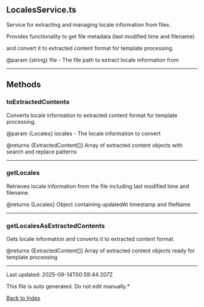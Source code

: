 ## LocalesService.ts





 Service for extracting and managing locale information from files.



 Provides functionality to get file metadata (last modified time and filename)

 and convert it to extracted content format for template processing.



 @param {string} file - The file path to extract locale information from

 



---



## Methods



### **toExtractedContents**

 Converts locale information to extracted content format for template processing.



 @param {Locales} locales - The locale information to convert

 @returns {ExtractedContent[]} Array of extracted content objects with search and replace patterns

 



---



### **getLocales**

 Retrieves locale information from the file including last modified time and filename.



 @returns {Locales} Object containing updatedAt timestamp and fileName

 



---



### **getLocalesAsExtractedContents**

 Gets locale information and converts it to extracted content format.



 @returns {ExtractedContent[]} Array of extracted content objects ready for template processing

 



---



Last updated: 2025-09-14T00:59:44.207Z



This file is auto generated. Do not edit manually.*



[Back to Index](./index.md)